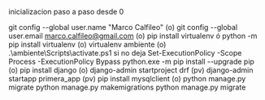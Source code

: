 inicializacion paso a paso desde 0

git config --global user.name "Marco Calfileo" (o)
git config --global user.email marco.calfileo@gmail.com (o)
pip install virtualenv ó python -m pip install virtualenv (o)
virtualenv ambiente (o)
.\ambiente\Scripts\activate.ps1 si no deja Set-ExecutionPolicy -Scope Process -ExecutionPolicy Bypass
python.exe -m pip install --upgrade pip (o)
pip install django (o)
django-admin startproject drf (pv)
django-admin startapp primera_app (pv)
pip install mysqlclient (o) 
python manage.py migrate
python manage.py makemigrations 
python manage.py migrate